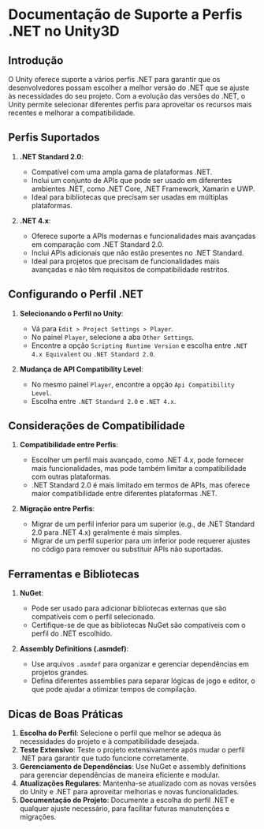 
# Documentação de Suporte a Perfis .NET no Unity3D

## Introdução

O Unity oferece suporte a vários perfis .NET para garantir que os desenvolvedores possam escolher a melhor versão do .NET que se ajuste às necessidades do seu projeto. Com a evolução das versões do .NET, o Unity permite selecionar diferentes perfis para aproveitar os recursos mais recentes e melhorar a compatibilidade.

## Perfis Suportados

1. **.NET Standard 2.0**:
   - Compatível com uma ampla gama de plataformas .NET.
   - Inclui um conjunto de APIs que pode ser usado em diferentes ambientes .NET, como .NET Core, .NET Framework, Xamarin e UWP.
   - Ideal para bibliotecas que precisam ser usadas em múltiplas plataformas.

2. **.NET 4.x**:
   - Oferece suporte a APIs modernas e funcionalidades mais avançadas em comparação com .NET Standard 2.0.
   - Inclui APIs adicionais que não estão presentes no .NET Standard.
   - Ideal para projetos que precisam de funcionalidades mais avançadas e não têm requisitos de compatibilidade restritos.

## Configurando o Perfil .NET

1. **Selecionando o Perfil no Unity**:
   - Vá para `Edit > Project Settings > Player`.
   - No painel `Player`, selecione a aba `Other Settings`.
   - Encontre a opção `Scripting Runtime Version` e escolha entre `.NET 4.x Equivalent` ou `.NET Standard 2.0`.

2. **Mudança de API Compatibility Level**:
   - No mesmo painel `Player`, encontre a opção `Api Compatibility Level`.
   - Escolha entre `.NET Standard 2.0` e `.NET 4.x`.

## Considerações de Compatibilidade

1. **Compatibilidade entre Perfis**:
   - Escolher um perfil mais avançado, como .NET 4.x, pode fornecer mais funcionalidades, mas pode também limitar a compatibilidade com outras plataformas.
   - .NET Standard 2.0 é mais limitado em termos de APIs, mas oferece maior compatibilidade entre diferentes plataformas .NET.

2. **Migração entre Perfis**:
   - Migrar de um perfil inferior para um superior (e.g., de .NET Standard 2.0 para .NET 4.x) geralmente é mais simples.
   - Migrar de um perfil superior para um inferior pode requerer ajustes no código para remover ou substituir APIs não suportadas.

## Ferramentas e Bibliotecas

1. **NuGet**:
   - Pode ser usado para adicionar bibliotecas externas que são compatíveis com o perfil selecionado.
   - Certifique-se de que as bibliotecas NuGet são compatíveis com o perfil do .NET escolhido.

2. **Assembly Definitions (.asmdef)**:
   - Use arquivos `.asmdef` para organizar e gerenciar dependências em projetos grandes.
   - Defina diferentes assemblies para separar lógicas de jogo e editor, o que pode ajudar a otimizar tempos de compilação.

## Dicas de Boas Práticas

1. **Escolha do Perfil**: Selecione o perfil que melhor se adequa às necessidades do projeto e à compatibilidade desejada.
2. **Teste Extensivo**: Teste o projeto extensivamente após mudar o perfil .NET para garantir que tudo funcione corretamente.
3. **Gerenciamento de Dependências**: Use NuGet e assembly definitions para gerenciar dependências de maneira eficiente e modular.
4. **Atualizações Regulares**: Mantenha-se atualizado com as novas versões do Unity e .NET para aproveitar melhorias e novas funcionalidades.
5. **Documentação do Projeto**: Documente a escolha do perfil .NET e qualquer ajuste necessário, para facilitar futuras manutenções e migrações.
